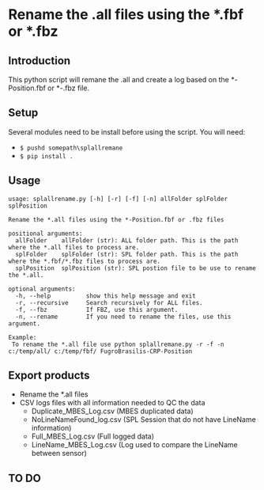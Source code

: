 # Rename the .all files using the *.fbf or *.fbz

## Introduction

This python script will remane the .all and create a log based on the *-Position.fbf or *-.fbz file.

## Setup

Several modules need to be install before using the script. You will need:

+ `$ pushd somepath\splallremane`
+ `$ pip install .`

## Usage

```
usage: splallrename.py [-h] [-r] [-f] [-n] allFolder splFolder splPosition

Rename the *.all files using the *-Position.fbf or .fbz files

positional arguments:
  allFolder    allFolder (str): ALL folder path. This is the path where the *.all files to process are.
  splFolder    splFolder (str): SPL folder path. This is the path where the *.fbf/*.fbz files to process are.
  splPosition  splPosition (str): SPL postion file to be use to rename the *.all.

optional arguments:
  -h, --help          show this help message and exit
  -r, --recursive     Search recursively for ALL files.
  -f, --fbz           If FBZ, use this argument.
  -n, --rename        If you need to rename the files, use this argument.

Example:
 To rename the *.all file use python splallremane.py -r -f -n c:/temp/all/ c:/temp/fbf/ FugroBrasilis-CRP-Position
```

## Export products

+ Rename the *.all files
+ CSV logs files with all information needed to QC the data
  + Duplicate_MBES_Log.csv (MBES duplicated data)
  + NoLineNameFound_log.csv (SPL Session that do not have LineName information)
  + Full_MBES_Log.csv (Full logged data)
  + LineName_MBES_Log.csv (Log used to compare the LineName between sensor)

## TO DO
